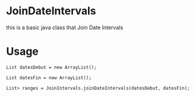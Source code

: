 # JoinDateIntervals
this is a basic java class that Join Date Intervals

# Usage

<pre><code>List<Date> datesDebut = new ArrayList<Date>();<br>
List<Date> datesFin = new ArrayList<Date>();<br>
List<Range<Date>> ranges = JoinIntervals.joinDateIntervals(datesDebut, datesFin);</code></pre>
